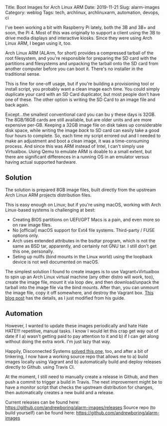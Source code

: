 Title: Boot Images for Arch Linux ARM
Date: 2019-11-21
Slug: alarm-images
Category: weblog
Tags: tech, archlinux, archlinuxarm, automation, devops, ci


I've been working a bit with Raspberry Pi lately, both the 3B and 3B+ and soon, the Pi 4. Most of this was originally to support a client using the 3B to drive media displays and interactive kiosks. Since they were using Arch Linux ARM, I began using it, too.

Arch Linux ARM (ALArm, for short) provides a compressed tarball of the root filesystem, and you're responsible for preparing the SD card with the partitions and filesystems and unpacking the tarball onto the SD card from another computer before you can boot it. There's no installer in the traditional sense.

This is fine for one-off usage, but if you're building a provisioning tool or install script, you probably want a clean image each time. You could simply duplicate your card with an SD Card duplicator, but most people don't have one of these. The other option is writing the SD Card to an image file and back again.

Except...the smallest conventional card you can bu y these days is 32GB. The 8GB/16GB cards are still available, but are older units and are more expensive per-GB. Keeping a 32GB image file on disk takes up considerable disk space, while writing the image *back* to SD card can easily take a good four hours to complete. So, each time my script errored out and I needed to make an adjustment and boot a clean image, it was a time-consuming process. And since this was ARM instead of Intel, I can't simply use Virtualbox. Using Qemu to emulate ARM is doable to a small extent, but there are significant differences in a running OS in an emulator versus having actual supported hardware.

## Solution

The solution is prepared 8GB image files, built directly from the upstream Arch Linux ARM projects distribution files.

This is easy enough on Linux; but if you're using macOS, working with Arch Linux-based systems is challenging at best:
- Creating BIOS partitions on UEFI/GPT Macs is a pain, and even more so on raw image files.
- No [official] macOS support for Ext4 file systems. Third-party / FUSE options only.
- Arch uses extended attributes in the bsdtar program, which is not the same as BSD tar, apparently, and certainly not GNU tar. I still don't get this one, personally.
- Seting up nullfs (bind mounts in the Linux world) using the loopback device is not well documented on macOS.

The simplest solution I found to create images is to use Vagrant+Virtualbox to spin up an Arch Linux virtual machine (any other distro will work, too), create the image file, mount it via loop dev, and then download/unpack the tarball into the image file via the bind mounts. After than, you can unmount the image file, copy it off somewhere, and destroy the Vagrant box. [This blog post](https://disconnected.systems/blog/raspberry-pi-archlinuxarm-setup/) has the details, as I just modified from his guide.

## Automation

However, I wanted to update these images periodically and hate Hate HATE!!! repetitive, manual tasks. I know I would let this crap get way out of date if I a) wasn't getting paid to pay attention to it and b) if I can get along without doing the extra work. I'm just lazy that way.

Happily, Disconnected Systems [solved this one](https://disconnected.systems/blog/custom-rpi-image-with-github-travis/), too, and after a bit of tinkering, I now have a working source repo that allows me to a) build images locally using Vagrant and b) automatically build and deploy releases directly to Github. using Travis CI.

At the moment, I still need to manually create a release in Github, and then push a commit to trigger a build in Travis. The next improvement might be to have a monitor script that checks the upstream distribution for changes, then automatically creates a new build and a release.

Current releases can be found here: https://github.com/andrewboring/alarm-images/releases
Source repo (to build yourself) can be found here: https://github.com/andrewboring/alarm-images
